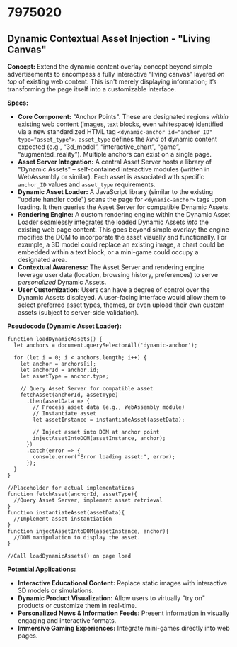 # 7975020

## Dynamic Contextual Asset Injection - "Living Canvas"

**Concept:** Extend the dynamic content overlay concept beyond simple advertisements to encompass a fully interactive “living canvas” layered *on top* of existing web content. This isn't merely displaying information; it’s transforming the page itself into a customizable interface.

**Specs:**

*   **Core Component:** "Anchor Points". These are designated regions *within* existing web content (images, text blocks, even whitespace) identified via a new standardized HTML tag `<dynamic-anchor id="anchor_ID" type="asset_type">`.  `asset_type` defines the *kind* of dynamic content expected (e.g., “3d_model”, “interactive_chart”, “game”, “augmented_reality”). Multiple anchors can exist on a single page.
*   **Asset Server Integration:**  A central Asset Server hosts a library of "Dynamic Assets" – self-contained interactive modules (written in WebAssembly or similar).  Each asset is associated with specific `anchor_ID` values and `asset_type` requirements.
*   **Dynamic Asset Loader:** A JavaScript library (similar to the existing "update handler code") scans the page for `<dynamic-anchor>` tags upon loading. It then queries the Asset Server for compatible Dynamic Assets.
*   **Rendering Engine:**  A custom rendering engine within the Dynamic Asset Loader seamlessly integrates the loaded Dynamic Assets *into* the existing web page content.  This goes beyond simple overlay; the engine modifies the DOM to incorporate the asset visually and functionally.  For example, a 3D model could replace an existing image, a chart could be embedded within a text block, or a mini-game could occupy a designated area.
*   **Contextual Awareness:**  The Asset Server and rendering engine leverage user data (location, browsing history, preferences) to serve *personalized* Dynamic Assets.
*   **User Customization:**  Users can have a degree of control over the Dynamic Assets displayed. A user-facing interface would allow them to select preferred asset types, themes, or even upload their own custom assets (subject to server-side validation).

**Pseudocode (Dynamic Asset Loader):**

```
function loadDynamicAssets() {
  let anchors = document.querySelectorAll('dynamic-anchor');

  for (let i = 0; i < anchors.length; i++) {
    let anchor = anchors[i];
    let anchorId = anchor.id;
    let assetType = anchor.type;

    // Query Asset Server for compatible asset
    fetchAsset(anchorId, assetType)
      .then(assetData => {
        // Process asset data (e.g., WebAssembly module)
        // Instantiate asset
        let assetInstance = instantiateAsset(assetData);

        // Inject asset into DOM at anchor point
        injectAssetIntoDOM(assetInstance, anchor);
      })
      .catch(error => {
        console.error("Error loading asset:", error);
      });
  }
}

//Placeholder for actual implementations
function fetchAsset(anchorId, assetType){
  //Query Asset Server, implement asset retrieval
}
function instantiateAsset(assetData){
  //Implement asset instantiation
}
function injectAssetIntoDOM(assetInstance, anchor){
  //DOM manipulation to display the asset.
}

//Call loadDynamicAssets() on page load
```

**Potential Applications:**

*   **Interactive Educational Content:** Replace static images with interactive 3D models or simulations.
*   **Dynamic Product Visualization:** Allow users to virtually "try on" products or customize them in real-time.
*   **Personalized News & Information Feeds:** Present information in visually engaging and interactive formats.
*   **Immersive Gaming Experiences:** Integrate mini-games directly into web pages.